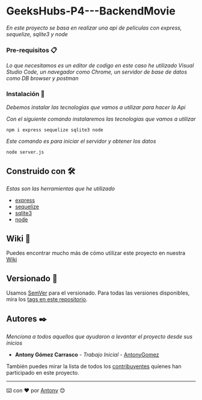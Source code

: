 
# GeeksHubs-P4---BackendMovie

_En este proyecto se basa en realizar una api de peliculas con express, sequelize, sqlite3 y node_

### Pre-requisitos 📋

_Lo que necesitamos es un editor de codigo en este caso he utilizado Visual Studio Code, un navegador como Chrome, un servidor de base de datos como DB browser y postman_

### Instalación 🔧

_Debemos instalar las tecnologias que vamos a utilizar para hacer la Api_

_Con el siguiente comando instalaremos las tecnologias que vamos a utilizar_

```
npm i express sequelize sqlite3 node
```
_Este comando es para iniciar el servidor y obtener los datos_
```
node server.js
```

## Construido con 🛠️

_Estas son las herramientas que he utilizado_

* [express](http://www.dropwizard.io/1.0.2/docs/) 
* [sequelize](https://maven.apache.org/) 
* [sqlite3](https://rometools.github.io/rome/)
* [node](https://rometools.github.io/rome/) 

## Wiki 📖
Puedes encontrar mucho más de cómo utilizar este proyecto en nuestra [Wiki](https://github.com/tu/proyecto/wiki)

## Versionado 📌

Usamos [SemVer](http://semver.org/) para el versionado. Para todas las versiones disponibles, mira los [tags en este repositorio](https://github.com/tu/proyecto/tags).

## Autores ✒️

_Menciona a todos aquellos que ayudaron a levantar el proyecto desde sus inicios_

* **Antony Gómez Carrasco** - *Trabajo Inicial* - [AntonyGomez](https://github.com/antony0110)

También puedes mirar la lista de todos los [contribuyentes](https://github.com/your/project/contributors) quíenes han participado en este proyecto. 

---
⌨️ con ❤️ por [Antony](https://github.com/antony0110) 😊
